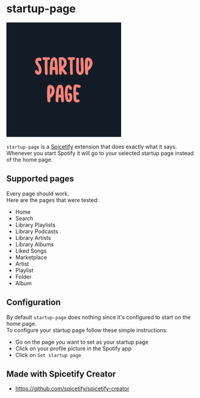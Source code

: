 # startup-page

![preview](https://raw.githubusercontent.com/Resxt/Spicetify-Extensions/main/startup-page/assets/preview.png)

`startup-page` is a [Spicetify](https://spicetify.app/) extension that does exactly what it says.  
Whenever you start Spotify it will go to your selected startup page instead of the home page.

## Supported pages
Every page should work.  
Here are the pages that were tested:  
- Home
- Search
- Library Playlists
- Library Podcasts
- Library Artists
- Library Albums
- Liked Songs
- Marketplace
- Artist
- Playlist
- Folder
- Album

## Configuration
By default `startup-page` does nothing since it's configured to start on the home page.  
To configure your startup page follow these simple instructions:
- Go on the page you want to set as your startup page
- Click on your profile picture in the Spotify app
- Click on `Set startup page`

## Made with Spicetify Creator
- https://github.com/spicetify/spicetify-creator
